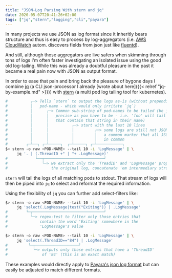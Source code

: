 ```yaml
---
title: "JSON-Log Parsing With stern and jq"
date: 2020-05-07T20:41:26+02:00
tags: ["jq","stern","logging","cli","payara"]
---
```


In many projects we use JSON as log format since it inheritly bears structure and thus is easy to process by log-aggregators (i.e. [AWS CloudWatch][cloudwatch] autom. discovers fields from json just like [fluentd][fluentd]).
<!--more-->
And still, although those aggregators are live safers when skimming through tons of logs I'm often faster investigating an isolated issue using the good old log-tailing. While this was already a doubtful pleasure in the past it became a real pain now with JSON as output format.

In order to ease that pain and bring back the pleasure of bygone days I combine [jq][jq] (a CLI json-processor I already [wrote about here]({{< relref "jq-by-example.md" >}})) with [stern][stern] (a multi pod log tailing tool for kubernetes).

```bash
#          ┌─> Tells `stern` to output the logs as-is (without prepending the 
#          │   pod-name - which would only irritate `jq`)
#          │      ┌─> Common sub-string of pod-names to be tailed (be just as
#          │      │   precise as you have to be - i.e. 'foo' will tail all pods
#          │      │   that contain that string in their name) 
#          │      │          ┌─> start with the last 10 lines
#          │      │          │         ┌─> some logs are still not JSON ... find
#          │      │          │         │   a common marker that all JSON-logs have
#          │      │          │         │   in common
#        ┌─┴──┐ ┌─┴─────┐  ┌─┴─────┐ ┌─┴───────────┐
$> stern -o raw <POD-NAME> --tail 10 -i 'LogMessage' | \
     jq '. | (.ThreadID +" | "+ .LogMessage)'
#            └──┬──────────────────────────┘
#               └─> we extract only the 'TreadID' and 'LogMessage' props from 
#                   the original log, concatenate 'em intermediary structure
```

`stern` will tail the logs of all matching pods to stdout. That stream of logs will then be piped into `jq` to select and reformat the required information.

Using the flexibility of `jq` you can further add select-filters like:
```bash
$> stern -o raw <POD-NAME> --tail 10 -i 'LogMessage' | \
     jq 'select(.LogMessage|test("Exiting")) | .LogMessage'
#        └─┬───────────────────────────────┘
#          └─> regex-test to filter only those entries that 
#              contain the word 'Exiting' somewhere in the 
#              'LogMessage's value

$> stern -o raw <POD-NAME> --tail 10 -i 'LogMessage' | \
     jq 'select(.ThreadID=="84") | .LogMessage'
#         └─┬───────────────────┘
#           └─> outputs only those entries that have a 'ThreadID'
#               of '84' (this is an exact match)

```
These examples would directly apply to [Payara's json log format][payara] but can easily be adjusted to match different formats.


[fluentd]:https://www.fluentd.org/centralized_application_logging
[cloudwatch]:https://docs.aws.amazon.com/AmazonCloudWatch/latest/logs/CWL_AnalyzeLogData-discoverable-fields.html
[jq]:https://stedolan.github.io/jq/
[stern]:https://github.com/wercker/stern
[payara]:https://payara.gitbooks.io/payara-server/documentation/payara-server/logging/json-formatter.html

